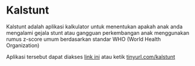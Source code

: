 # Kalstunt

Kalstunt adalah aplikasi kalkulator untuk menentukan apakah anak anda mengalami gejala stunt atau gangguan perkembangan anak menggunakan rumus z-score umum berdasarkan standar WHO (World Health Organization)

Aplikasi tersebut dapat diakses [link ini](https://tinyurl.com/kalstunt) atau ketik [tinyurl.com/kalstunt](https://tinyurl.com/kalstunt)
